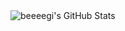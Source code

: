 <img src="https://github-readme-stats.vercel.app/api/top-langs/?username=beeeegi&theme=dark&show_icons=true&hide_border=true&layout=compact" alt="beeeegi's GitHub Stats" />
